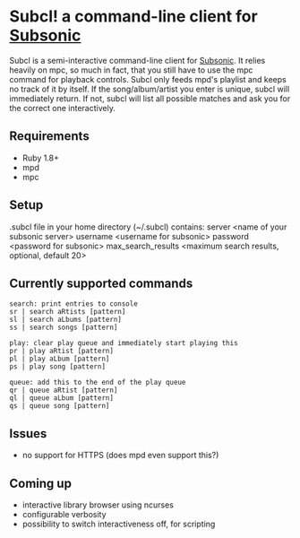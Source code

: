 Subcl! a command-line client for [Subsonic][sub]
==================================================

Subcl is a semi-interactive command-line client for [Subsonic][sub]. It relies heavily on mpc, so much in fact, that you still have to use the mpc command for playback controls. Subcl only feeds mpd's playlist and keeps no track of it by itself.
If the song/album/artist you enter is unique, subcl will immediately return. If not, subcl will list all possible matches and ask you for the correct one interactively.

Requirements
------------
- Ruby 1.8+
- mpd
- mpc

Setup
-----
.subcl file in your home directory (~/.subcl) contains:
	server &lt;name of your subsonic server>
	username &lt;username for subsonic>
	password &lt;password for subsonic>
	max_search_results &lt;maximum search results, optional, default 20>

Currently supported commands
----------------------------
	search: print entries to console
	sr | search aRtists [pattern]
	sl | search aLbums [pattern]
	ss | search songs [pattern]

	play: clear play queue and immediately start playing this
	pr | play aRtist [pattern]
	pl | play aLbum [pattern]
	ps | play song [pattern]

	queue: add this to the end of the play queue
	qr | queue aRtist [pattern]
	ql | queue aLbum [pattern]
	qs | queue song [pattern]

Issues
------
- no support for HTTPS (does mpd even support this?)

Coming up
---------
- interactive library browser using ncurses
- configurable verbosity
- possibility to switch interactiveness off, for scripting

[sub]: http://subsonic.org
